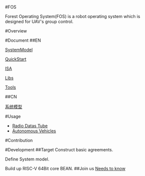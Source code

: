 #FOS

Forest Operating System(FOS)
is a robot operating system which is designed for UAV's group control.

#Overview

#Document
##EN

[SystemModel](Document/EN/SystemModel.md)

[QuickStart](Document/EN/QuickStart.md)

[ISA](Document/EN/ISA.md)

[Libs](Document/EN/Libs.md)

[Tools](Document/EN/Tools.md)

##CN

[系统模型](Document/CN/SystemModel.md)

#Usage

- [Radio Datas Tube]()
- [Autonomous Vehicles]()

#Contribution

#Development
##Target
Construct basic agreements.

Define System model.

Build up RISC-V 64Bit core BEAN.
##Join us
[Needs to know](needsToKnow.md)